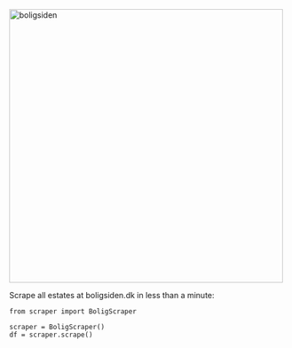 
<img width="493" alt="boligsiden" src="https://user-images.githubusercontent.com/39537120/89758715-bad4d680-dae8-11ea-8e77-c85c02b78373.png">


Scrape all estates at boligsiden.dk in less than a minute:
```
from scraper import BoligScraper

scraper = BoligScraper()
df = scraper.scrape()
```
